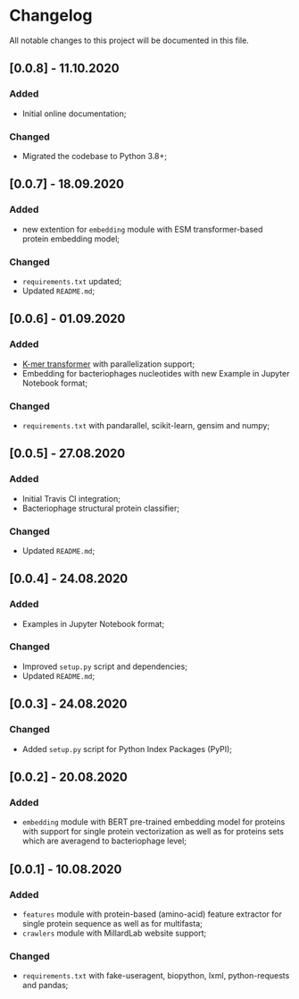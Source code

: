 # Changelog
All notable changes to this project will be documented in this file.


## [0.0.8] - 11.10.2020
### Added
* Initial online documentation;

### Changed
* Migrated the codebase to Python 3.8+; 


## [0.0.7] - 18.09.2020
### Added
* new extention for `embedding` module with ESM transformer-based protein embedding model;

### Changed
* `requirements.txt` updated;
* Updated `README.md`;


## [0.0.6] - 01.09.2020
### Added
* [K-mer transformer](https://en.wikipedia.org/wiki/K-mer) with parallelization support;
* Embedding for bacteriophages nucleotides with new Example in Jupyter Notebook format;

### Changed
* `requirements.txt` with pandarallel, scikit-learn, gensim and numpy;


## [0.0.5] - 27.08.2020
### Added
* Initial Travis CI integration;
* Bacteriophage structural protein classifier;

### Changed
* Updated `README.md`;


## [0.0.4] - 24.08.2020
### Added
* Examples in Jupyter Notebook format;
### Changed
* Improved `setup.py` script and dependencies;
* Updated `README.md`;


## [0.0.3] - 24.08.2020
### Changed
* Added `setup.py` script for Python Index Packages (PyPI);


## [0.0.2] - 20.08.2020
### Added
* `embedding` module with BERT pre-trained embedding model for proteins with support for single protein vectorization as well as for proteins sets which are averagend to bacteriophage level;


## [0.0.1] - 10.08.2020
### Added
* `features` module with protein-based (amino-acid) feature extractor for single protein sequence as well as for multifasta;
* `crawlers` module with MillardLab website support;

### Changed
* `requirements.txt` with fake-useragent, biopython, lxml, python-requests and pandas;
